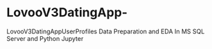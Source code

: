 # LovooV3DatingApp-
LovooV3DatingAppUserProfiles Data Preparation and EDA In MS SQL Server and Python Jupyter
